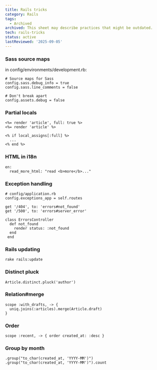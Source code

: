 ```yaml
---
title: Rails tricks
category: Rails
tags:
  - Archived
archived: This sheet may describe practices that might be outdated.
tech: rails-tricks
status: active
lastReviewed: '2025-09-05'
---
```


### Sass source maps

in config/environments/development.rb:

    # Source maps for Sass
    config.sass.debug_info = true
    config.sass.line_comments = false

    # Don't break apart
    config.assets.debug = false

### Partial locals

    <%= render 'article', full: true %>
    <%= render 'article' %>

    <% if local_assigns[:full] %>
      ...
    <% end %>

### HTML in i18n

    en:
      read_more_html: "read <b>more</b>..."

### Exception handling

    # config/application.rb
    config.exceptions_app = self.routes

    get '/404', to: 'errors#not_found'
    get '/500', to: 'errors#server_error'

    class ErrorsController
      def not_found
        render status: :not_found
      end
     end

### Rails updating

    rake rails:update

### Distinct pluck

    Article.distinct.pluck('author')

### Relation#merge

    scope :with_drafts, -> {
      uniq.joins(:articles).merge(Article.draft)
    }

### Order

    scope :recent, -> { order created_at: :desc }

### Group by month

    .group("to_char(created_at, 'YYYY-MM')")
    .group("to_char(created_at, 'YYYY-MM')").count
